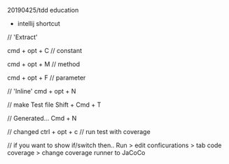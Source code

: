 20190425/tdd education


- intellij shortcut


// 'Extract'


cmd + opt + C // constant


cmd + opt + M // method


cmd + opt + F // parameter




// 'Inline'
cmd + opt + N  



// make Test file
Shift + Cmd + T



// Generated...
Cmd + N 



// changed
ctrl + opt + c // run test with coverage



// 
if you want to show if/switch then..
Run > edit conficurations > tab code coverage > change coverage runner to JaCoCo


